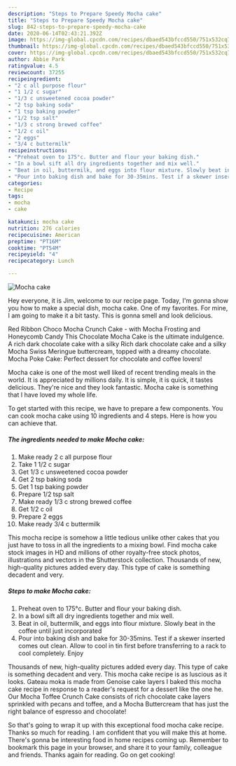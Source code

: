 ```yaml
---
description: "Steps to Prepare Speedy Mocha cake"
title: "Steps to Prepare Speedy Mocha cake"
slug: 842-steps-to-prepare-speedy-mocha-cake
date: 2020-06-14T02:43:21.392Z
image: https://img-global.cpcdn.com/recipes/dbaed543bfccd550/751x532cq70/mocha-cake-recipe-main-photo.jpg
thumbnail: https://img-global.cpcdn.com/recipes/dbaed543bfccd550/751x532cq70/mocha-cake-recipe-main-photo.jpg
cover: https://img-global.cpcdn.com/recipes/dbaed543bfccd550/751x532cq70/mocha-cake-recipe-main-photo.jpg
author: Abbie Park
ratingvalue: 4.5
reviewcount: 37255
recipeingredient:
- "2 c all purpose flour"
- "1 1/2 c sugar"
- "1/3 c unsweetened cocoa powder"
- "2 tsp baking soda"
- "1 tsp baking powder"
- "1/2 tsp salt"
- "1/3 c strong brewed coffee"
- "1/2 c oil"
- "2 eggs"
- "3/4 c buttermilk"
recipeinstructions:
- "Preheat oven to 175°c. Butter and flour your baking dish."
- "In a bowl sift all dry ingredients together and mix well."
- "Beat in oil, buttermilk, and eggs into flour mixture. Slowly beat in the coffee until just incorporated"
- "Pour into baking dish and bake for 30-35mins. Test if a skewer inserted comes out clean. Allow to cool in tin first before transferring to a rack to cool completely. Enjoy"
categories:
- Recipe
tags:
- mocha
- cake

katakunci: mocha cake 
nutrition: 276 calories
recipecuisine: American
preptime: "PT16M"
cooktime: "PT54M"
recipeyield: "4"
recipecategory: Lunch

---
```



![Mocha cake](https://img-global.cpcdn.com/recipes/dbaed543bfccd550/751x532cq70/mocha-cake-recipe-main-photo.jpg)

Hey everyone, it is Jim, welcome to our recipe page. Today, I'm gonna show you how to make a special dish, mocha cake. One of my favorites. For mine, I am going to make it a bit tasty. This is gonna smell and look delicious.

Red Ribbon Choco Mocha Crunch Cake - with Mocha Frosting and Honeycomb Candy This Chocolate Mocha Cake is the ultimate indulgence. A rich dark chocolate cake with a silky Rich dark chocolate cake and a silky Mocha Swiss Meringue buttercream, topped with a dreamy chocolate. Mocha Poke Cake: Perfect dessert for chocolate and coffee lovers!

Mocha cake is one of the most well liked of recent trending meals in the world. It is appreciated by millions daily. It is simple, it is quick, it tastes delicious. They're nice and they look fantastic. Mocha cake is something that I have loved my whole life.


To get started with this recipe, we have to prepare a few components. You can cook mocha cake using 10 ingredients and 4 steps. Here is how you can achieve that.

<!--inarticleads1-->

##### The ingredients needed to make Mocha cake:

1. Make ready 2 c all purpose flour
1. Take 1 1/2 c sugar
1. Get 1/3 c unsweetened cocoa powder
1. Get 2 tsp baking soda
1. Get 1 tsp baking powder
1. Prepare 1/2 tsp salt
1. Make ready 1/3 c strong brewed coffee
1. Get 1/2 c oil
1. Prepare 2 eggs
1. Make ready 3/4 c buttermilk


This mocha recipe is somehow a little tedious unlike other cakes that you just have to toss in all the ingredients to a mixing bowl. Find mocha cake stock images in HD and millions of other royalty-free stock photos, illustrations and vectors in the Shutterstock collection. Thousands of new, high-quality pictures added every day. This type of cake is something decadent and very. 

<!--inarticleads2-->

##### Steps to make Mocha cake:

1. Preheat oven to 175°c. Butter and flour your baking dish.
1. In a bowl sift all dry ingredients together and mix well.
1. Beat in oil, buttermilk, and eggs into flour mixture. Slowly beat in the coffee until just incorporated
1. Pour into baking dish and bake for 30-35mins. Test if a skewer inserted comes out clean. Allow to cool in tin first before transferring to a rack to cool completely. Enjoy


Thousands of new, high-quality pictures added every day. This type of cake is something decadent and very. This mocha cake recipe is as luscious as it looks. Gateau moka is made from Genoise cake layers I baked this mocha cake recipe in response to a reader&#39;s request for a dessert like the one he. Our Mocha Toffee Crunch Cake consists of rich chocolate cake layers sprinkled with pecans and toffee, and a Mocha Buttercream that has just the right balance of espresso and chocolate! 

So that's going to wrap it up with this exceptional food mocha cake recipe. Thanks so much for reading. I am confident that you will make this at home. There's gonna be interesting food in home recipes coming up. Remember to bookmark this page in your browser, and share it to your family, colleague and friends. Thanks again for reading. Go on get cooking!
